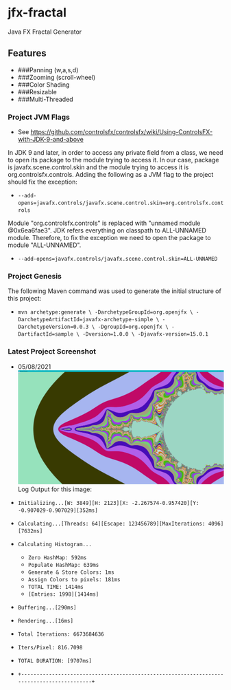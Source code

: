 # jfx-fractal
Java FX Fractal Generator

## Features
 - ###Panning (w,a,s,d)
 - ###Zooming (scroll-wheel)
 - ###Color Shading
 - ###Resizable
 - ###Multi-Threaded

### Project JVM Flags
 - See https://github.com/controlsfx/controlsfx/wiki/Using-ControlsFX-with-JDK-9-and-above
   
In JDK 9 and later, in order to access any private field from a class, we need to open its package to the module trying to access it. In our case, package is javafx.scene.control.skin and the module trying to access it is org.controlsfx.controls. Adding the following as a JVM flag to the project should fix the exception:
 - `--add-opens=javafx.controls/javafx.scene.control.skin=org.controlsfx.controls`

Module "org.controlsfx.controls" is replaced with "unnamed module @0x6ea6fae3". JDK refers everything on classpath to ALL-UNNAMED module. Therefore, to fix the exception we need to open the package to module "ALL-UNNAMED".
 - `--add-opens=javafx.controls/javafx.scene.control.skin=ALL-UNNAMED`

### Project Genesis
The following Maven command was used to generate the initial structure of this project:
 - `mvn archetype:generate \
-DarchetypeGroupId=org.openjfx \
-DarchetypeArtifactId=javafx-archetype-simple \
-DarchetypeVersion=0.0.3 \
-DgroupId=org.openjfx \
-DartifactId=sample \
-Dversion=1.0.0 \
-Djavafx-version=15.0.1`

### Latest Project Screenshot
- 05/08/2021 ![Screenshot](Capture.PNG) 
Log Output for this image:
  
- `Initializing...[W: 3849][H: 2123][X: -2.267574-0.957420][Y: -0.907029-0.907029][352ms]`
- `Calculating...[Threads: 64][Escape: 123456789][MaxIterations: 4096][7632ms]`
- `Calculating Histogram...`
    - `Zero HashMap: 592ms`
    - `Populate HashMap: 639ms`
    - `Generate & Store Colors: 1ms`
    - `Assign Colors to pixels: 181ms`
    - `TOTAL TIME: 1414ms`
    - `[Entries: 1998][1414ms]`
- `Buffering...[290ms]`
- `Rendering...[16ms]`
- `Total Iterations: 6673684636`
- `Iters/Pixel: 816.7098`
- `TOTAL DURATION: [9707ms]`
- `+------------------------------------------------------------------------------------------+`